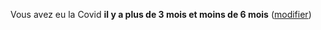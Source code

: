 Vous avez eu la Covid **il y a plus de 3 mois et moins de 6 mois** <span class="modifier">(<a href="#historique">modifier</a>)</span>

